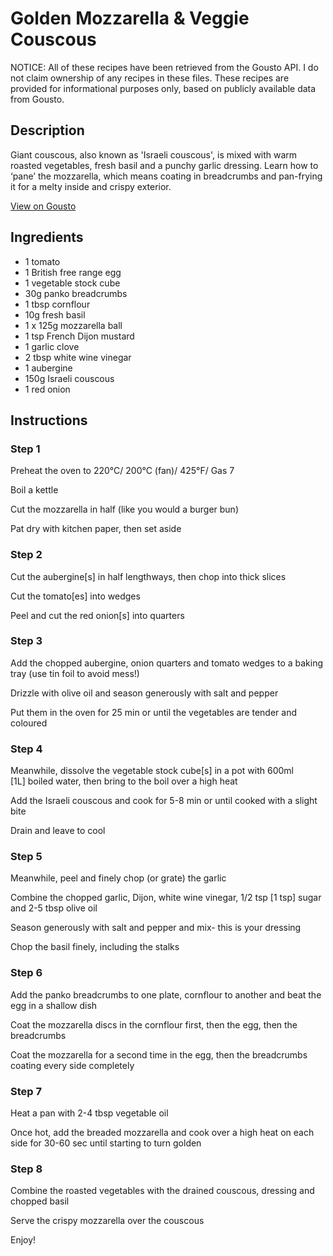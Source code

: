 # Golden Mozzarella & Veggie Couscous

NOTICE: All of these recipes have been retrieved from the Gousto API. I do not claim ownership of any recipes in these files. These recipes are provided for informational purposes only, based on publicly available data from Gousto.

## Description

Giant couscous, also known as 'Israeli couscous', is mixed with warm roasted vegetables, fresh basil and a punchy garlic dressing. Learn how to ‘pane’ the mozzarella, which means coating in breadcrumbs and pan-frying it for a melty inside and crispy exterior.

[View on Gousto](https://www.gousto.co.uk/recipes/cookbook/golden-mozzarella-veggie-couscous)

## Ingredients

- 1 tomato
- 1 British free range egg
- 1 vegetable stock cube
- 30g panko breadcrumbs
- 1 tbsp cornflour
- 10g fresh basil
- 1 x 125g mozzarella ball 
- 1 tsp French Dijon mustard
- 1 garlic clove
- 2 tbsp white wine vinegar 
- 1 aubergine
- 150g Israeli couscous
- 1 red onion

## Instructions


### Step 1

Preheat the oven to 220&deg;C/ 200&deg;C (fan)/ 425&deg;F/ Gas 7


Boil a kettle


Cut the mozzarella in half (like you would a burger bun)&nbsp;


Pat dry with kitchen paper, then set aside


### Step 2

Cut the aubergine<span class="text-danger">[s]</span>&nbsp;in half lengthways, then chop into thick slices


Cut the tomato<span class="text-danger">[es]</span>&nbsp;into wedges


Peel and cut the red onion<span class="text-danger">[s]</span>&nbsp;into quarters


### Step 3

Add the chopped&nbsp;aubergine, onion quarters and tomato wedges to a baking tray (use tin foil to avoid mess!)


Drizzle&nbsp;with olive oil and season generously with salt and pepper


Put them in the oven for 25 min or until the vegetables are tender and coloured


### Step 4

Meanwhile, dissolve the vegetable stock cube<span class="text-danger">[s]</span>&nbsp;in a pot with 600ml <span class="text-danger">[1L]</span>&nbsp;boiled water, then bring to the boil over a high heat


Add the Israeli&nbsp;couscous and cook for 5-8 min or until cooked with a slight bite


Drain and leave to cool


### Step 5

Meanwhile, peel and finely chop (or grate) the garlic


Combine the chopped garlic, Dijon, white wine vinegar, 1/2 tsp <span class="text-danger">[1 tsp]</span>&nbsp;sugar and 2-5 tbsp olive oil


Season generously with salt and pepper and mix- this is your dressing


Chop the basil finely, including the stalks


### Step 6

Add the panko breadcrumbs to one plate, cornflour to another and beat the egg in a shallow dish


Coat the mozzarella discs in the cornflour first, then the egg, then the breadcrumbs


Coat the mozzarella for a second time in the egg, then the breadcrumbs coating every side completely&nbsp;


### Step 7

Heat a pan with 2-4 tbsp vegetable oil


Once hot, add the breaded mozzarella and cook over a high heat on each side for 30-60 sec until starting to turn golden

### Step 8

Combine the roasted vegetables with the drained couscous, dressing and chopped basil


Serve the crispy mozzarella over the couscous


Enjoy!

